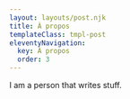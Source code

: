 ```yaml
---
layout: layouts/post.njk
title: À propos
templateClass: tmpl-post
eleventyNavigation:
  key: À propos
  order: 3
---
```


I am a person that writes stuff.
